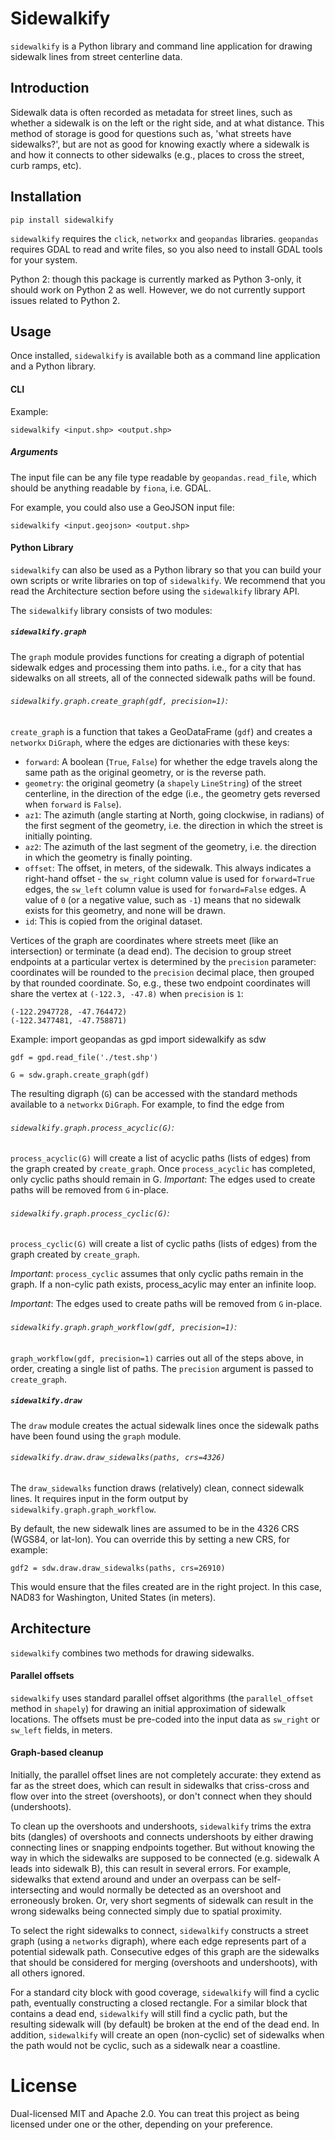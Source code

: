 # Sidewalkify

`sidewalkify` is a Python library and command line application for drawing
sidewalk lines from street centerline data.

## Introduction

Sidewalk data is often recorded as metadata for street lines,
such as whether a sidewalk is on the left or the right side, and at what
distance. This method of storage is good for questions such as, 'what streets
have sidewalks?', but are not as good for knowing exactly where a sidewalk is
and how it connects to other sidewalks (e.g., places to cross the street,
curb ramps, etc).

## Installation

`pip install sidewalkify`

`sidewalkify` requires the `click`, `networkx` and `geopandas` libraries.
`geopandas` requires GDAL to read and write files, so you also need to install
GDAL tools for your system.

Python 2: though this package is currently marked as Python 3-only, it should
work on Python 2 as well. However, we do not currently support issues related
to Python 2.

## Usage

Once installed, `sidewalkify` is available both as a command line application
and a Python library.

#### CLI

Example:

    sidewalkify <input.shp> <output.shp>

##### Arguments

The input file can be any file type readable by `geopandas.read_file`, which
should be anything readable by `fiona`, i.e. GDAL.

For example, you could also use a GeoJSON input file:

    sidewalkify <input.geojson> <output.shp>

#### Python Library

`sidewalkify` can also be used as a Python library so that you can build your
own scripts or write libraries on top of `sidewalkify`. We recommend that you
read the Architecture section before using the `sidewalkify` library API.

The `sidewalkify` library consists of two modules:

##### `sidewalkify.graph`

The `graph` module provides functions for creating a digraph of potential
sidewalk edges and processing them into paths. i.e., for a city that has
sidewalks on all streets, all of the connected sidewalk paths will be found.

###### `sidewalkify.graph.create_graph(gdf, precision=1)`:

`create_graph` is a function that takes a GeoDataFrame (`gdf`) and creates a
`networkx` `DiGraph`, where the edges are dictionaries with these keys:
* `forward`: A boolean (`True`, `False`) for whether the edge travels along
the same path as the original geometry, or is the reverse path.
* `geometry`: the original geometry (a `shapely` `LineString`) of the street
centerline, in the direction of the edge (i.e., the geometry gets reversed
when `forward` is `False`).
* `az1`: The azimuth (angle starting at North, going clockwise, in radians)
of the first segment of the geometry, i.e. the direction in which the street is
initially pointing.
* `az2`: The azimuth of the last segment of the geometry, i.e. the direction in
which the geometry is finally pointing.
* `offset`: The offset, in meters, of the sidewalk. This always indicates a
right-hand offset - the `sw_right` column value is used for `forward=True`
edges, the `sw_left` column value is used for `forward=False` edges. A value of
`0` (or a negative value, such as `-1`) means that no sidewalk exists for this
geometry, and none will be drawn.
* `id`: This is copied from the original dataset.

Vertices of the graph are coordinates where streets meet (like an intersection)
or terminate (a dead end). The decision to group street endpoints at a
particular vertex is determined by the `precision` parameter: coordinates will
be rounded to the `precision` decimal place, then grouped by that rounded
coordinate. So, e.g., these two endpoint coordinates will share the vertex at
`(-122.3, -47.8)` when `precision` is `1`:

    (-122.2947728, -47.764472)
    (-122.3477481, -47.758871)

Example:
    import geopandas as gpd
    import sidewalkify as sdw

    gdf = gpd.read_file('./test.shp')

    G = sdw.graph.create_graph(gdf)

The resulting digraph (`G`) can be accessed with the standard methods available
to a `networkx` `DiGraph`. For example, to find the edge from

###### `sidewalkify.graph.process_acyclic(G)`:

`process_acyclic(G)` will create a list of acyclic paths (lists of edges) from
the graph created by `create_graph`. Once `process_acyclic` has completed, only
cyclic paths should remain in G. *Important*: The edges used to create paths
will be removed from `G` in-place.

###### `sidewalkify.graph.process_cyclic(G)`:

`process_cyclic(G)` will create a list of cyclic paths (lists of edges) from
the graph created by `create_graph`.

*Important*: `process_cyclic` assumes that only cyclic paths remain in the
graph. If a non-cylic path exists, process_acylic may enter an infinite loop.

*Important*: The edges used to create paths will be removed from `G` in-place.

###### `sidewalkify.graph.graph_workflow(gdf, precision=1)`:

`graph_workflow(gdf, precision=1)` carries out all of the steps above, in order, creating
a single list of paths. The `precision` argument is passed to `create_graph`.

##### `sidewalkify.draw`

The `draw` module creates the actual sidewalk lines once the sidewalk paths
have been found using the `graph` module.

###### `sidewalkify.draw.draw_sidewalks(paths, crs=4326)`

The `draw_sidewalks` function draws (relatively) clean, connect sidewalk lines.
It requires input in the form output by `sidewalkify.graph.graph_workflow`.

By default, the new sidewalk lines are assumed to be in the 4326 CRS (WGS84,
or lat-lon). You can override this by setting a new CRS, for example:

    gdf2 = sdw.draw.draw_sidewalks(paths, crs=26910)

This would ensure that the files created are in the right project. In this
case, NAD83 for Washington, United States (in meters).

## Architecture

`sidewalkify` combines two methods for drawing sidewalks.

#### Parallel offsets
`sidewalkify` uses standard parallel offset algorithms (the `parallel_offset`
method in `shapely`) for drawing an initial approximation of sidewalk
locations. The offsets must be pre-coded into the input data as `sw_right` or
`sw_left` fields, in meters.

#### Graph-based cleanup
Initially, the parallel offset lines are not completely accurate: they extend
as far as the street does, which can result in sidewalks that criss-cross and
flow over into the street (overshoots), or don't connect when they should
(undershoots).

To clean up the overshoots and undershoots, `sidewalkify` trims the extra bits
(dangles) of overshoots and connects undershoots by either drawing connecting
lines or snapping endpoints together. But without knowing the way in which the
sidewalks are supposed to be connected (e.g. sidewalk A leads into sidewalk B),
this can result in several errors. For example, sidewalks that extend around
and under an overpass can be self-intersecting and would normally be detected
as an overshoot and erroneously broken. Or, very short segments of sidewalk
can result in the wrong sidewalks being connected simply due to spatial
proximity.

To select the right sidewalks to connect, `sidewalkify` constructs a street
graph (using a `networks` digraph), where each edge represents part of a
potential sidewalk path. Consecutive edges of this graph are the sidewalks that
should be considered for merging (overshoots and undershoots), with all others
ignored.

For a standard city block with good coverage, `sidewalkify` will find a cyclic
path, eventually constructing a closed rectangle. For a similar block that
contains a dead end, `sidewalkify` will still find a cyclic path, but the
resulting sidewalk will (by default) be broken at the end of the dead end. In
addition, `sidewalkify` will create an open (non-cyclic) set of sidewalks when
the path would not be cyclic, such as a sidewalk near a coastline.

# License

Dual-licensed MIT and Apache 2.0. You can treat this project as being licensed
under one or the other, depending on your preference.
